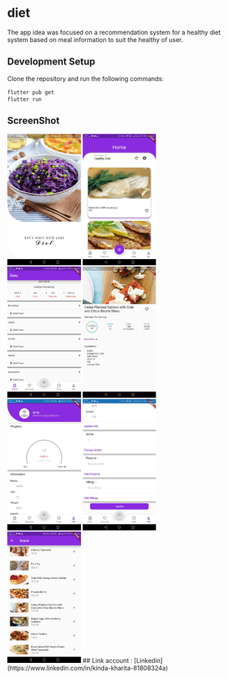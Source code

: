 # diet

The app idea was focused on a recommendation system for a healthy diet system based on meal information to suit the healthy of user.

## Development Setup
Clone the repository and run the following commands:
```
flutter pub get
flutter run
```
## ScreenShot
<img src="https://github.com/kindaKharita/diet/blob/master/assets/screenShot/splash.jpg" height="300em" />
<img src="https://github.com/kindaKharita/diet/blob/master/assets/screenShot/home.jpg" height="300em" /><img src="https://github.com/kindaKharita/diet/blob/master/assets/screenShot/diary.jpg" height="300em" />&nbsp;<img src="https://github.com/kindaKharita/diet/blob/master/assets/screenShot/food.jpg" height="300em" />&nbsp;<img src="https://github.com/kindaKharita/diet/blob/master/assets/screenShot/information1.jpg" height="300em" />&nbsp;<img src="https://github.com/kindaKharita/diet/blob/master/assets/screenShot/information2.jpg" height="300em" />&nbsp;<img src="https://github.com/kindaKharita/diet/blob/master/assets/screenShot/listOfFood.jpg" height="300em" />
## Link 
account :
[Linkedin](https://www.linkedin.com/in/kinda-kharita-81808324a)

